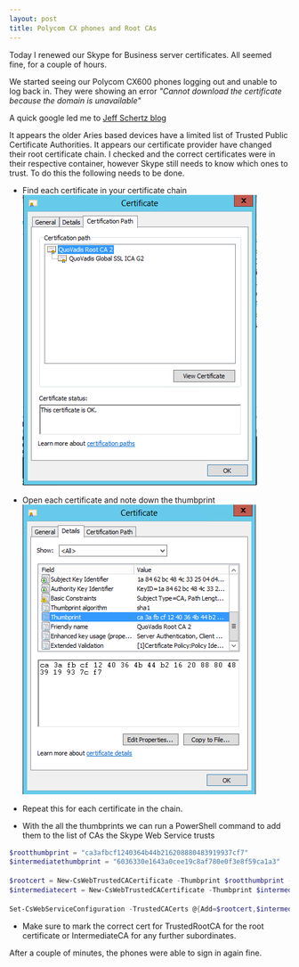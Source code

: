 ```yaml
---
layout: post
title: Polycom CX phones and Root CAs
---
```


Today I renewed our Skype for Business server certificates. All seemed fine, for a couple of hours.

We started seeing our Polycom CX600 phones logging out and unable to log back in. They were showing an error _"Cannot download the certificate because the domain is unavailable"_

A quick google led me to [Jeff Schertz blog](http://blog.schertz.name/2014/10/lync-phone-edition-and-public-certificates/)

It appears the older Aries based devices have a limited list of Trusted Public Certificate Authorities. It appears our certificate provider have changed their root certificate chain.
I checked and the correct certificates were in their respective container, however Skype still needs to know which ones to trust. To do this the following needs to be done.

* Find each certificate in your certificate chain
![Skype Cert Chain](/images/Skype_CA.png)

* Open each certificate and note down the thumbprint
![Skype CA Thumbprint](/images/Skype_CA_Thumbprint.png)

* Repeat this for each certificate in the chain.

* With the all the thumbprints we can run a PowerShell command to add them to the list of CAs the Skype Web Service trusts

```powershell
$rootthumbprint = "ca3afbcf1240364b44b216208880483919937cf7"
$intermediatethumbprint = "6036330e1643a0cee19c8af780e0f3e8f59ca1a3"

$rootcert = New-CsWebTrustedCACertificate -Thumbprint $rootthumbprint -CAStore TrustedRootCA
$intermediatecert = New-CsWebTrustedCACertificate -Thumbprint $intermediatethumbprint -CAStore IntermediateCA

Set-CsWebServiceConfiguration -TrustedCACerts @{Add=$rootcert,$intermediatecert}
```
* Make sure to mark the correct cert for TrustedRootCA for the root certificate or IntermediateCA for any further subordinates.


After a couple of minutes, the phones were able to sign in again fine.